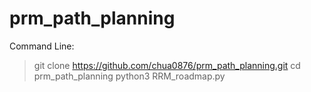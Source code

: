 # prm_path_planning

Command Line:
>git clone https://github.com/chua0876/prm_path_planning.git
>cd prm_path_planning
>python3 RRM_roadmap.py
